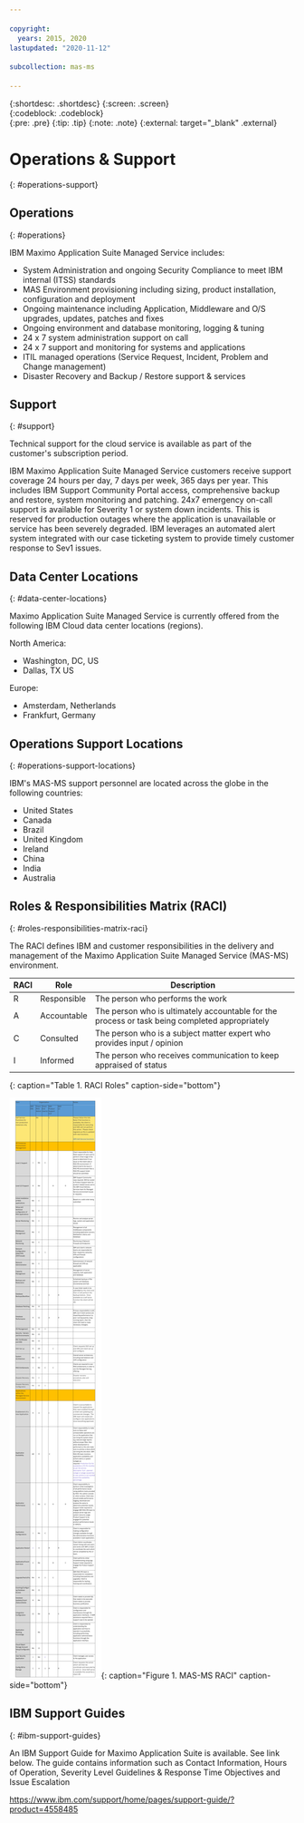 ```yaml
---

copyright:
  years: 2015, 2020
lastupdated: "2020-11-12"

subcollection: mas-ms

---
```


{:shortdesc: .shortdesc}
{:screen: .screen}  
{:codeblock: .codeblock}  
{:pre: .pre}
{:tip: .tip}
{:note: .note}
{:external: target="_blank" .external}

# Operations & Support
{: #operations-support}

## Operations
{: #operations}

IBM Maximo Application Suite Managed Service includes:

* System Administration and ongoing Security Compliance to meet IBM internal (ITSS) standards
* MAS Environment provisioning including sizing, product installation, configuration and deployment
* Ongoing maintenance including Application, Middleware and O/S upgrades, updates, patches and fixes
* Ongoing environment and database monitoring, logging & tuning
* 24 x 7 system administration support on call
* 24 x 7 support and monitoring for systems and applications
* ITIL managed operations (Service Request, Incident, Problem and Change management)
* Disaster Recovery and Backup / Restore support & services

## Support
{: #support}

Technical support for the cloud service is available as part of the customer's subscription period.

IBM Maximo Application Suite Managed Service customers receive support coverage 24 hours per day, 7 days per week, 365 days per year. This includes IBM Support Community Portal access, comprehensive backup and restore, system monitoring and patching.
24x7 emergency on-call support is available for Severity 1 or system down incidents. This is reserved for production outages where the application is unavailable or service has been severely degraded. IBM leverages an automated alert system integrated with our case ticketing system to provide timely customer response to Sev1 issues.

## Data Center Locations
{: #data-center-locations}

Maximo Application Suite Managed Service is currently offered from the following IBM Cloud data center locations (regions).

North America:

* Washington, DC, US
* Dallas, TX US

Europe:

* Amsterdam, Netherlands
* Frankfurt, Germany

## Operations Support Locations
{: #operations-support-locations}

IBM's MAS-MS support personnel are located across the globe in the following countries:

* United States
* Canada
* Brazil
* United Kingdom
* Ireland
* China
* India
* Australia

## Roles & Responsibilities Matrix (RACI)
{: #roles-responsibilities-matrix-raci}

The RACI defines IBM and customer responsibilities in the delivery and management of the Maximo Application Suite Managed Service (MAS-MS) environment.

| RACI | Role | Description |
| -------------- | -------------- | -------------- |
| R | Responsible | The person who performs the work |
| A | Accountable | The person who is ultimately accountable for the process or task being completed appropriately |
| C | Consulted | The person who is a subject matter expert who provides input / opinion |
| I | Informed | The person who receives communication to keep appraised of status|
{: caption="Table 1. RACI Roles" caption-side="bottom"}

![MAS-MS RACI](images/MAS-MS-RACI.png "MAS-MS RACI"){: caption="Figure 1. MAS-MS RACI" caption-side="bottom"}

## IBM Support Guides
{: #ibm-support-guides}

An IBM Support Guide for Maximo Application Suite is available. See link below. The guide contains information such as Contact Information, Hours of Operation, Severity Level Guidelines & Response Time Objectives and Issue Escalation

https://www.ibm.com/support/home/pages/support-guide/?product=4558485